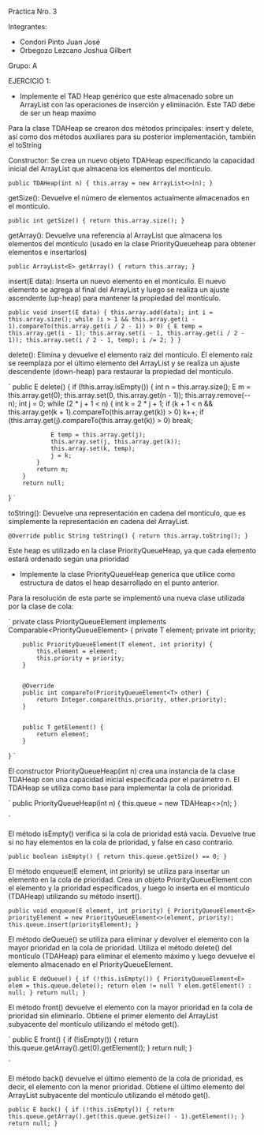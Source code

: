 Práctica Nro. 3

Integrantes:
- Condori Pinto Juan José
- Orbegozo Lezcano Joshua Gilbert

Grupo: A

EJERCICIO 1:

- Implemente el TAD Heap genérico que este almacenado sobre un ArrayList con las operaciones de inserción y eliminación. Este TAD debe de ser un heap maximo

Para la clase TDAHeap se crearon dos métodos principales: insert y delete, así como dos métodos auxiliares para su posterior implementación, también el toString

Constructor: Se crea un nuevo objeto TDAHeap especificando la capacidad inicial del ArrayList que almacena los elementos del montículo.

`
public TDAHeap(int n) {
        this.array = new ArrayList<>(n);
}
`

getSize(): Devuelve el número de elementos actualmente almacenados en el montículo.

`
public int getSize() {
        return this.array.size();
}
`

getArray(): Devuelve una referencia al ArrayList que almacena los elementos del montículo (usado en la clase PriorityQueueheap para obtener elementos e insertarlos)

`
public ArrayList<E> getArray() {
        return this.array;
}
`

insert(E data): Inserta un nuevo elemento en el montículo. El nuevo elemento se agrega al final del ArrayList y luego se realiza un ajuste ascendente (up-heap) para mantener la propiedad del montículo.

`
public void insert(E data) {
        this.array.add(data);
        int i = this.array.size();
        while (i > 1 && this.array.get(i - 1).compareTo(this.array.get(i / 2 - 1)) > 0) {
            E temp = this.array.get(i - 1);
            this.array.set(i - 1, this.array.get(i / 2 - 1));
            this.array.set(i / 2 - 1, temp);
            i /= 2;
        }
}
`

delete(): Elimina y devuelve el elemento raíz del montículo. El elemento raíz se reemplaza por el último elemento del ArrayList y se realiza un ajuste descendente (down-heap) para restaurar la propiedad del montículo.

`
public E delete() {
        if (!this.array.isEmpty()) {
            int n = this.array.size();
            E m = this.array.get(0);
            this.array.set(0, this.array.get(n - 1));
            this.array.remove(--n);
            int j = 0;
            while (2 * j + 1 < n) {
                int k = 2 * j + 1;
                if (k + 1 < n && this.array.get(k + 1).compareTo(this.array.get(k)) > 0)
                    k++;
                if (this.array.get(j).compareTo(this.array.get(k)) > 0)
                    break;

                E temp = this.array.get(j);
                this.array.set(j, this.array.get(k));
                this.array.set(k, temp);
                j = k;
            }
            return m;
        }
        return null;
}
`

toString(): Devuelve una representación en cadena del montículo, que es simplemente la representación en cadena del ArrayList.

`
@Override
public String toString() {
    return this.array.toString();
}
`

Este heap es utilizado en la clase PriorityQueueHeap, ya que cada elemento estará ordenado según una prioridad

- Implemente la clase PriorityQueueHeap generica que utilice como estructura de datos el heap desarrollado en el punto anterior.

Para la resolución de esta parte se implementó una nueva clase utilizada por la clase de cola:

`
private class PriorityQueueElement<T> implements Comparable<PriorityQueueElement<T>> {
        private T element;
        private int priority;


        public PriorityQueueElement(T element, int priority) {
            this.element = element;
            this.priority = priority;
        }


        @Override
        public int compareTo(PriorityQueueElement<T> other) {
            return Integer.compare(this.priority, other.priority);
        }


        public T getElement() {
            return element;
        }
}
`

El constructor PriorityQueueHeap(int n) crea una instancia de la clase TDAHeap con una capacidad inicial especificada por el parámetro n. El TDAHeap se utiliza como base para implementar la cola de prioridad.

`
    public PriorityQueueHeap(int n) {
        this.queue = new TDAHeap<>(n);
    }

`

El método isEmpty() verifica si la cola de prioridad está vacía. Devuelve true si no hay elementos en la cola de prioridad, y false en caso contrario.

`
     public boolean isEmpty() {
        return this.queue.getSize() == 0;
    }
`

El método enqueue(E element, int priority) se utiliza para insertar un elemento en la cola de prioridad. Crea un objeto PriorityQueueElement con el elemento y la prioridad especificados, y luego lo inserta en el montículo (TDAHeap) utilizando su método insert().

`
    public void enqueue(E element, int priority) {
        PriorityQueueElement<E> priorityElement = new PriorityQueueElement<>(element, priority);
        this.queue.insert(priorityElement);
    }
`

El método deQueue() se utiliza para eliminar y devolver el elemento con la mayor prioridad en la cola de prioridad. Utiliza el método delete() del montículo (TDAHeap) para eliminar el elemento máximo y luego devuelve el elemento almacenado en el PriorityQueueElement.

`
    public E deQueue() {
        if (!this.isEmpty()) {
            PriorityQueueElement<E> elem = this.queue.delete();
            return elem != null ? elem.getElement() : null;
        }
        return null;
    }
`

El método front() devuelve el elemento con la mayor prioridad en la cola de prioridad sin eliminarlo. Obtiene el primer elemento del ArrayList subyacente del montículo utilizando el método get().

`
    public E front() {
        if (!isEmpty()) {
            return this.queue.getArray().get(0).getElement();
        }
        return null;
    }

`

El método back() devuelve el último elemento de la cola de prioridad, es decir, el elemento con la menor prioridad. Obtiene el último elemento del ArrayList subyacente del montículo utilizando el método get().

`
    public E back() {
        if (!this.isEmpty()) {
            return this.queue.getArray().get(this.queue.getSize() - 1).getElement();
        }
        return null;
    }
`

